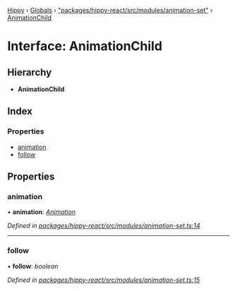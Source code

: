 [Hippy](../README.md) › [Globals](../globals.md) › ["packages/hippy-react/src/modules/animation-set"](../modules/_packages_hippy_react_src_modules_animation_set_.md) › [AnimationChild](_packages_hippy_react_src_modules_animation_set_.animationchild.md)

# Interface: AnimationChild

## Hierarchy

* **AnimationChild**

## Index

### Properties

* [animation](_packages_hippy_react_src_modules_animation_set_.animationchild.md#animation)
* [follow](_packages_hippy_react_src_modules_animation_set_.animationchild.md#follow)

## Properties

###  animation

• **animation**: *[Animation](../classes/_packages_hippy_react_src_modules_animation_.animation.md)*

*Defined in [packages/hippy-react/src/modules/animation-set.ts:14](https://github.com/jeromehan/Hippy/blob/6216275/packages/hippy-react/src/modules/animation-set.ts#L14)*

___

###  follow

• **follow**: *boolean*

*Defined in [packages/hippy-react/src/modules/animation-set.ts:15](https://github.com/jeromehan/Hippy/blob/6216275/packages/hippy-react/src/modules/animation-set.ts#L15)*
